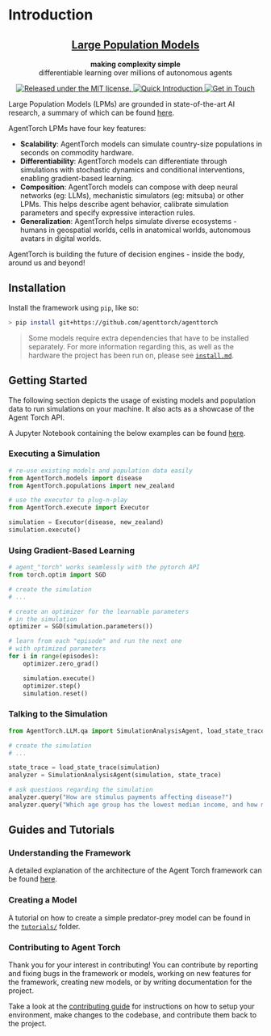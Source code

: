 # Introduction

## <div align="center"> <a href="https://lpm.media.mit.edu" target="_blank">Large Population Models</a> </div>

<p align="center">
  <strong>making complexity simple</strong><br>
  differentiable learning over millions of autonomous agents
</p>

<p align="center">
  <a href="https://github.com/AgentTorch/AgentTorch/blob/master/license.md" target="_blank">
    <img src="https://img.shields.io/badge/license-MIT-blue.svg" alt="Released under the MIT license." />
  </a>

  <a href="https://web.media.mit.edu/~ayushc/motivation.pdf" target="_blank">
    <img src="https://img.shields.io/badge/Quick%20Introduction-green" alt="Quick Introduction" />
  </a>
  <a href="https://twitter.com/intent/follow?screen_name=ayushchopra96" target="_blank">
    <img src="https://img.shields.io/twitter/follow/ayushchopra96?style=social&label=Get%20in%20Touch" alt="Get in Touch" />
  </a>
</p>

Large Population Models (LPMs) are grounded in state-of-the-art AI research, a
summary of which can be found
[here](https://web.media.mit.edu/~ayushc/motivation.pdf).

AgentTorch LPMs have four key features:

- **Scalability**: AgentTorch models can simulate country-size populations in
  seconds on commodity hardware.
- **Differentiability**: AgentTorch models can differentiate through simulations
  with stochastic dynamics and conditional interventions, enabling
  gradient-based learning.
- **Composition**: AgentTorch models can compose with deep neural networks (eg:
  LLMs), mechanistic simulators (eg: mitsuba) or other LPMs. This helps describe
  agent behavior, calibrate simulation parameters and specify expressive
  interaction rules.
- **Generalization**: AgentTorch helps simulate diverse ecosystems - humans in
  geospatial worlds, cells in anatomical worlds, autonomous avatars in digital
  worlds.

AgentTorch is building the future of decision engines - inside the body, around
us and beyond!

## Installation

Install the framework using `pip`, like so:

```sh
> pip install git+https://github.com/agenttorch/agenttorch
```

> Some models require extra dependencies that have to be installed separately.
> For more information regarding this, as well as the hardware the project has
> been run on, please see [`install.md`](install.md).

## Getting Started

The following section depicts the usage of existing models and population data
to run simulations on your machine. It also acts as a showcase of the Agent
Torch API.

A Jupyter Notebook containing the below examples can be found
[here](https://github.com/agenttorch/agenttorch/blob/master/docs/tutorials/using-models/walkthrough.ipynb).

### Executing a Simulation

```py
# re-use existing models and population data easily
from AgentTorch.models import disease
from AgentTorch.populations import new_zealand

# use the executor to plug-n-play
from AgentTorch.execute import Executor

simulation = Executor(disease, new_zealand)
simulation.execute()
```

### Using Gradient-Based Learning

```py
# agent_"torch" works seamlessly with the pytorch API
from torch.optim import SGD

# create the simulation
# ...

# create an optimizer for the learnable parameters
# in the simulation
optimizer = SGD(simulation.parameters())

# learn from each "episode" and run the next one
# with optimized parameters
for i in range(episodes):
	optimizer.zero_grad()

	simulation.execute()
	optimizer.step()
	simulation.reset()
```

### Talking to the Simulation

```py
from AgentTorch.LLM.qa import SimulationAnalysisAgent, load_state_trace

# create the simulation
# ...

state_trace = load_state_trace(simulation)
analyzer = SimulationAnalysisAgent(simulation, state_trace)

# ask questions regarding the simulation
analyzer.query("How are stimulus payments affecting disease?")
analyzer.query("Which age group has the lowest median income, and how much is it?")
```

## Guides and Tutorials

### Understanding the Framework

A detailed explanation of the architecture of the Agent Torch framework can be
found [here](architecture.md).

### Creating a Model

A tutorial on how to create a simple predator-prey model can be found in the
[`tutorials/`](tutorials/) folder.

### Contributing to Agent Torch

Thank you for your interest in contributing! You can contribute by reporting and
fixing bugs in the framework or models, working on new features for the
framework, creating new models, or by writing documentation for the project.

Take a look at the [contributing guide](contributing.md) for instructions on how
to setup your environment, make changes to the codebase, and contribute them
back to the project.
